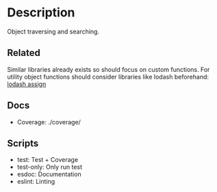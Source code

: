 # Description

Object traversing and searching.

## Related

Similar libraries already exists so should focus on custom functions.
For utility object functions should consider libraries like lodash beforehand:
[lodash assign](https://lodash.com/docs/4.17.4#assign)

## Docs

* Coverage: ./coverage/

## Scripts

* test: Test + Coverage
* test-only: Only run test
* esdoc: Documentation
* eslint: Linting
